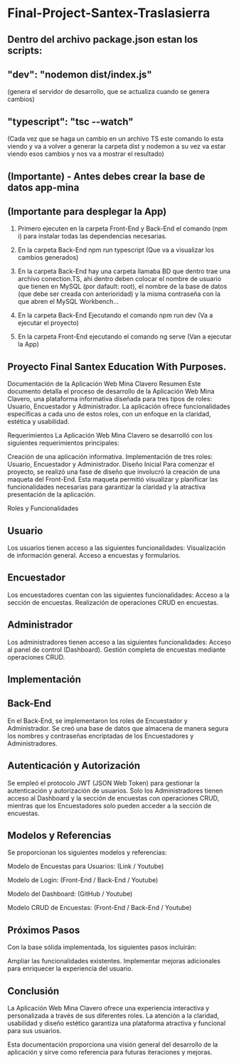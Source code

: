 # Final-Project-Santex-Traslasierra

Dentro del archivo package.json estan los scripts: 
-
"dev": "nodemon dist/index.js" 
-
(genera el servidor de desarrollo, que se actualiza cuando se genera cambios)

"typescript": "tsc --watch"
-
(Cada vez que se haga un cambio en un archivo TS este comando lo esta viendo y va a volver a generar la carpeta dist y nodemon a su vez va estar viendo esos cambios y nos va a mostrar el resultado)

(Importante) - Antes debes crear la base de datos app-mina
-

(Importante para desplegar la App)
-
1) Primero ejecuten en la carpeta Front-End y Back-End el comando (npm i) para instalar todas las dependencias necesarias.

2) En la carpeta Back-End npm run typescript (Que va a visualizar los cambios generados)

3) En la carpeta Back-End hay una carpeta llamaba BD que dentro trae una archivo conection.TS, ahi dentro deben colocar el nombre de usuario que tienen en MySQL (por dafault: root), el nombre de la base de datos (que debe ser creada con anterioridad) y la misma contraseña con la que abren el MySQL Workbench...   

4) En la carpeta Back-End Ejecutando el comando npm run dev (Va a ejecutar el proyecto)
                          
5) En la carpeta Front-End ejecutando el comando ng serve (Van a ejecutar la App)


Proyecto Final Santex Education With Purposes.
-
Documentación de la Aplicación Web Mina Clavero
Resumen
Este documento detalla el proceso de desarrollo de la Aplicación Web Mina Clavero, una plataforma informativa diseñada para tres tipos de roles: Usuario, Encuestador y Administrador. 
La aplicación ofrece funcionalidades específicas a cada uno de estos roles, con un enfoque en la claridad, estética y usabilidad.

Requerimientos
La Aplicación Web Mina Clavero se desarrolló con los siguientes requerimientos principales:

Creación de una aplicación informativa.
Implementación de tres roles: Usuario, Encuestador y Administrador.
Diseño Inicial
Para comenzar el proyecto, se realizó una fase de diseño que involucró la creación de una maqueta del Front-End. 
Esta maqueta permitió visualizar y planificar las funcionalidades necesarias para garantizar la claridad y la atractiva presentación de la aplicación.

Roles y Funcionalidades

Usuario
-
Los usuarios tienen acceso a las siguientes funcionalidades:
Visualización de información general.
Acceso a encuestas y formularios.

Encuestador
-
Los encuestadores cuentan con las siguientes funcionalidades:
Acceso a la sección de encuestas.
Realización de operaciones CRUD en encuestas.

Administrador
-
Los administradores tienen acceso a las siguientes funcionalidades:
Acceso al panel de control (Dashboard).
Gestión completa de encuestas mediante operaciones CRUD.


Implementación
-

Back-End
-
En el Back-End, se implementaron los roles de Encuestador y Administrador. Se creó una base de datos que almacena de manera segura los nombres y contraseñas encriptadas de los Encuestadores y Administradores.

Autenticación y Autorización
-
Se empleó el protocolo JWT (JSON Web Token) para gestionar la autenticación y autorización de usuarios. Solo los Administradores tienen acceso al Dashboard y la sección de encuestas con operaciones CRUD, mientras que los Encuestadores solo pueden acceder a la sección de encuestas.

Modelos y Referencias
-
Se proporcionan los siguientes modelos y referencias:

Modelo de Encuestas para Usuarios: (Link / Youtube)

Modelo de Login: (Front-End / Back-End / Youtube)

Modelo del Dashboard: (GitHub / Youtube)

Modelo CRUD de Encuestas: (Front-End / Back-End / Youtube)

Próximos Pasos
-
Con la base sólida implementada, los siguientes pasos incluirán:

Ampliar las funcionalidades existentes.
Implementar mejoras adicionales para enriquecer la experiencia del usuario.

Conclusión
-
La Aplicación Web Mina Clavero ofrece una experiencia interactiva y personalizada a través de sus diferentes roles. La atención a la claridad, usabilidad y diseño estético garantiza una plataforma atractiva y funcional para sus usuarios.

Esta documentación proporciona una visión general del desarrollo de la aplicación y sirve como referencia para futuras iteraciones y mejoras.
